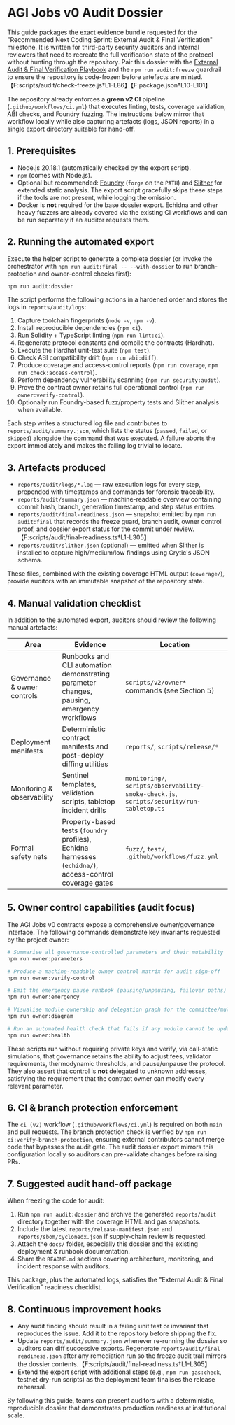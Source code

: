 # AGI Jobs v0 Audit Dossier

This guide packages the exact evidence bundle requested for the "Recommended Next Coding Sprint: External Audit & Final Verification" milestone. It is written for third-party security auditors and internal reviewers that need to recreate the full verification state of the protocol without hunting through the repository. Pair this dossier with the [External Audit & Final Verification Playbook](audit/final-verification-playbook.md) and the `npm run audit:freeze` guardrail to ensure the repository is code-frozen before artefacts are minted.【F:scripts/audit/check-freeze.js†L1-L86】【F:package.json†L10-L101】

The repository already enforces a **green v2 CI** pipeline (`.github/workflows/ci.yml`) that executes linting, tests, coverage validation, ABI checks, and Foundry fuzzing. The instructions below mirror that workflow locally while also capturing artefacts (logs, JSON reports) in a single export directory suitable for hand-off.

## 1. Prerequisites

* Node.js 20.18.1 (automatically checked by the export script).
* `npm` (comes with Node.js).
* Optional but recommended: [Foundry](https://book.getfoundry.sh/getting-started/installation) (`forge` on the `PATH`) and [Slither](https://github.com/crytic/slither) for extended static analysis. The export script gracefully skips these steps if the tools are not present, while logging the omission.
* Docker is **not** required for the base dossier export. Echidna and other heavy fuzzers are already covered via the existing CI workflows and can be run separately if an auditor requests them.

## 2. Running the automated export

Execute the helper script to generate a complete dossier (or invoke the orchestrator with `npm run audit:final -- --with-dossier` to run branch-protection and owner-control checks first):

```bash
npm run audit:dossier
```

The script performs the following actions in a hardened order and stores the logs in `reports/audit/logs`:

1. Capture toolchain fingerprints (`node -v`, `npm -v`).
2. Install reproducible dependencies (`npm ci`).
3. Run Solidity + TypeScript linting (`npm run lint:ci`).
4. Regenerate protocol constants and compile the contracts (Hardhat).
5. Execute the Hardhat unit-test suite (`npm test`).
6. Check ABI compatibility drift (`npm run abi:diff`).
7. Produce coverage and access-control reports (`npm run coverage`, `npm run check:access-control`).
8. Perform dependency vulnerability scanning (`npm run security:audit`).
9. Prove the contract owner retains full operational control (`npm run owner:verify-control`).
10. Optionally run Foundry-based fuzz/property tests and Slither analysis when available.

Each step writes a structured log file and contributes to `reports/audit/summary.json`, which lists the status (`passed`, `failed`, or `skipped`) alongside the command that was executed. A failure aborts the export immediately and makes the failing log trivial to locate.

## 3. Artefacts produced

* `reports/audit/logs/*.log` &mdash; raw execution logs for every step, prepended with timestamps and commands for forensic traceability.
* `reports/audit/summary.json` &mdash; machine-readable overview containing commit hash, branch, generation timestamp, and step status entries.
* `reports/audit/final-readiness.json` &mdash; snapshot emitted by `npm run audit:final` that records the freeze guard, branch audit, owner control proof, and dossier export status for the commit under review.【F:scripts/audit/final-readiness.ts†L1-L305】
* `reports/audit/slither.json` (optional) &mdash; emitted when Slither is installed to capture high/medium/low findings using Crytic's JSON schema.

These files, combined with the existing coverage HTML output (`coverage/`), provide auditors with an immutable snapshot of the repository state.

## 4. Manual validation checklist

In addition to the automated export, auditors should review the following manual artefacts:

| Area | Evidence | Location |
| ---- | -------- | -------- |
| Governance & owner controls | Runbooks and CLI automation demonstrating parameter changes, pausing, emergency workflows | `scripts/v2/owner*` commands (see Section 5) |
| Deployment manifests | Deterministic contract manifests and post-deploy diffing utilities | `reports/`, `scripts/release/*` |
| Monitoring & observability | Sentinel templates, validation scripts, tabletop incident drills | `monitoring/`, `scripts/observability-smoke-check.js`, `scripts/security/run-tabletop.ts` |
| Formal safety nets | Property-based tests (`foundry` profiles), Echidna harnesses (`echidna/`), access-control coverage gates | `fuzz/`, `test/`, `.github/workflows/fuzz.yml` |

## 5. Owner control capabilities (audit focus)

The AGI Jobs v0 contracts expose a comprehensive owner/governance interface. The following commands demonstrate key invariants requested by the project owner:

```bash
# Summarise all governance-controlled parameters and their mutability
npm run owner:parameters

# Produce a machine-readable owner control matrix for audit sign-off
npm run owner:verify-control

# Emit the emergency pause runbook (pausing/unpausing, failover paths)
npm run owner:emergency

# Visualise module ownership and delegation graph for the committee/multisig
npm run owner:diagram

# Run an automated health check that fails if any module cannot be updated
npm run owner:health
```

These scripts run without requiring private keys and verify, via call-static simulations, that governance retains the ability to adjust fees, validator requirements, thermodynamic thresholds, and pause/unpause the protocol. They also assert that control is **not** delegated to unknown addresses, satisfying the requirement that the contract owner can modify every relevant parameter.

## 6. CI & branch protection enforcement

The `ci (v2)` workflow (`.github/workflows/ci.yml`) is required on both `main` and pull requests. The branch protection check is verified by `npm run ci:verify-branch-protection`, ensuring external contributors cannot merge code that bypasses the audit gate. The audit dossier export mirrors this configuration locally so auditors can pre-validate changes before raising PRs.

## 7. Suggested audit hand-off package

When freezing the code for audit:

1. Run `npm run audit:dossier` and archive the generated `reports/audit` directory together with the coverage HTML and gas snapshots.
2. Include the latest `reports/release-manifest.json` and `reports/sbom/cyclonedx.json` if supply-chain review is requested.
3. Attach the `docs/` folder, especially this dossier and the existing deployment & runbook documentation.
4. Share the `README.md` sections covering architecture, monitoring, and incident response with auditors.

This package, plus the automated logs, satisfies the "External Audit & Final Verification" readiness checklist.

## 8. Continuous improvement hooks

* Any audit finding should result in a failing unit test or invariant that reproduces the issue. Add it to the repository before shipping the fix.
* Update `reports/audit/summary.json` whenever re-running the dossier so auditors can diff successive exports. Regenerate `reports/audit/final-readiness.json` after any remediation run so the freeze audit trail mirrors the dossier contents.【F:scripts/audit/final-readiness.ts†L1-L305】
* Extend the export script with additional steps (e.g., `npm run gas:check`, testnet dry-run scripts) as the deployment team finalises the release rehearsal.

By following this guide, teams can present auditors with a deterministic, reproducible dossier that demonstrates production readiness at institutional scale.
